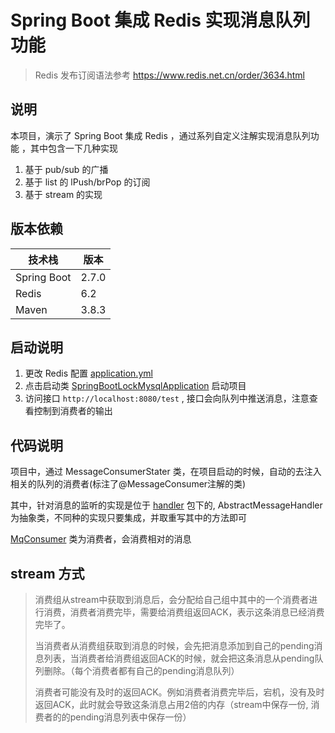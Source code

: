 # Spring Boot 集成 Redis 实现消息队列功能

> Redis 发布订阅语法参考 <https://www.redis.net.cn/order/3634.html>

## 说明

本项目，演示了 Spring Boot 集成 Redis ，通过系列自定义注解实现消息队列功能 ，其中包含一下几种实现

1. 基于 pub/sub 的广播
2. 基于 list 的 lPush/brPop 的订阅
3. 基于 stream 的实现

## 版本依赖

|技术栈|版本|
| ----| ---- |
|Spring Boot | 2.7.0 |
|Redis | 6.2 |
|Maven|3.8.3|

## 启动说明

1. 更改 Redis 配置 [application.yml](src/main/resources/application.yml)
3. 点击启动类 [SpringBootLockMysqlApplication](src/main/java/top/bulk/mq/redis/SpringBootMqRedisApplication.java)
   启动项目
4. 访问接口 `http://localhost:8080/test` , 接口会向队列中推送消息，注意查看控制到消费者的输出

## 代码说明

项目中，通过 MessageConsumerStater 类，在项目启动的时候，自动的去注入相关的队列的消费者(标注了@MessageConsumer注解的类)

其中，针对消息的监听的实现是位于 [handler](src/main/java/top/bulk/mq/redis/handler) 包下的, AbstractMessageHandler
为抽象类，不同种的实现只要集成，并取重写其中的方法即可

[MqConsumer](src/main/java/top/bulk/mq/redis/context/RedisMqConsumer.java) 类为消费者，会消费相对的消息

## stream 方式

> 消费组从stream中获取到消息后，会分配给自己组中其中的一个消费者进行消费，消费者消费完毕，需要给消费组返回ACK，表示这条消息已经消费完毕了。
> 
> 当消费者从消费组获取到消息的时候，会先把消息添加到自己的pending消息列表，当消费者给消费组返回ACK的时候，就会把这条消息从pending队列删除。（每个消费者都有自己的pending消息队列）
> 
> 消费者可能没有及时的返回ACK。例如消费者消费完毕后，宕机，没有及时返回ACK，此时就会导致这条消息占用2倍的内存（stream中保存一份, 消费者的的pending消息列表中保存一份）
